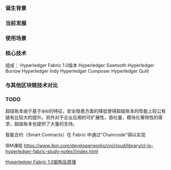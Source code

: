 ### 诞生背景
### 当前发展
### 使用场景
### 核心技术
组成：
Hyperledger Fabric 1.0版本
Hyperledger Sawtooth
Hyperledger Burrow
Hyperledger Indy
Hyperledger Composer
Hyperledger Quilt



### 与其他区块链技术对比

### TODO

超级账本由于基于`授权`的特征，安全隐患方面的降低使得超级账本的性能上较公有链有比较大的提升。另外对于企业应用的可扩展性，吞吐量，模块化等特性的需求，超级账本也提供了大量的支持。

智能合约（Smart Contracts）在 Fabric 中通过"Chaincode"得以实现

IBM课程 https://www.ibm.com/developerworks/cn/cloud/library/cl-lo-hyperledger-fabric-study-notes1/index.html

[Hyperledger Fabric 1.0架构及原理](https://blog.csdn.net/xcjing/article/details/78883642)
